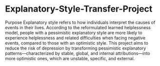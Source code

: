 # Explanatory-Style-Transfer-Project
Purpose
Explanatory style refers to how individuals interpret the causes of events in their lives. According to the reformulated learned helplessness model, people with a pessimistic explanatory style are more likely to experience helplessness and related difficulties when facing negative events, compared to those with an optimistic style.
This project aims to reduce the risk of depression by transforming pessimistic explanatory patterns—characterized by stable, global, and internal attributions—into more optimistic ones, which are unstable, specific, and external.
